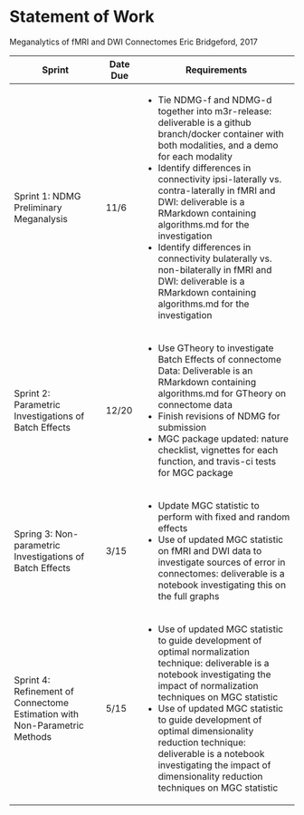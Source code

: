 # Statement of Work

Meganalytics of fMRI and DWI Connectomes 
Eric Bridgeford, 2017

| Sprint   | Date Due | Requirements |
|---|---|---|
| Sprint 1: NDMG Preliminary Meganalysis | 11/6 | <ul><li>Tie NDMG-f and NDMG-d together into m3r-release: deliverable is a github branch/docker container with both modalities, and a demo for each modality</li><li>Identify differences in connectivity ipsi-laterally vs. contra-laterally in fMRI and DWI: deliverable is a RMarkdown containing algorithms.md for the investigation</li><li>Identify differences in connectivity bulaterally vs. non-bilaterally in fMRI and DWI: deliverable is a RMarkdown containing algorithms.md for the investigation</li></ul>  |
| Sprint 2: Parametric Investigations of Batch Effects | 12/20  | <ul><li>Use GTheory to investigate Batch Effects of connectome Data: Deliverable is an RMarkdown containing algorithms.md for GTheory on connectome data</li><li>Finish revisions of NDMG for submission</li><li>MGC package updated: nature checklist, vignettes for each function, and travis-ci tests for MGC package</li></ul>  |
| Spring 3: Non-parametric Investigations of Batch Effects | 3/15   | <ul><li>Update MGC statistic to perform with fixed and random effects</li><li>Use of updated MGC statistic on fMRI and DWI data to investigate sources of error in connectomes: deliverable is a notebook investigating this on the full graphs</li></ul> |
| Sprint 4: Refinement of Connectome Estimation with Non-Parametric Methods | 5/15 | <ul><li>Use of updated MGC statistic to guide development of optimal normalization technique: deliverable is a notebook investigating the impact of normalization techniques on MGC statistic</li><li>Use of updated MGC statistic to guide development of optimal dimensionality reduction  technique: deliverable is a notebook investigating the impact of dimensionality reduction techniques on MGC statistic</li></ul> |
